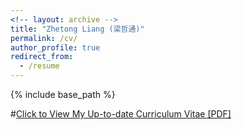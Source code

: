 ```yaml
---
<!-- layout: archive -->
title: "Zhetong Liang (梁哲通)"
permalink: /cv/
author_profile: true
redirect_from:
  - /resume
---
```


{% include base_path %}

#[Click to View My Up-to-date Curriculum Vitae [PDF]]()

